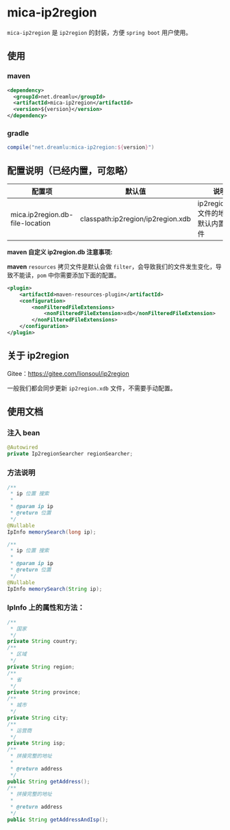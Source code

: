# mica-ip2region
`mica-ip2region` 是 `ip2region` 的封装，方便 `spring boot` 用户使用。

## 使用
### maven
```xml
<dependency>
  <groupId>net.dreamlu</groupId>
  <artifactId>mica-ip2region</artifactId>
  <version>${version}</version>
</dependency>
```

### gradle
```groovy
compile("net.dreamlu:mica-ip2region:${version}")
```

## 配置说明（已经内置，可忽略）

| 配置项                           | 默认值                               | 说明                          |
| ------------------------------- |-----------------------------------|-----------------------------|
| mica.ip2region.db-file-location | classpath:ip2region/ip2region.xdb | ip2region.xdb 文件的地址，默认内置的文件 | 

**maven 自定义 ip2region.db 注意事项:**

**maven** `resources` 拷贝文件是默认会做 `filter`，会导致我们的文件发生变化，导致不能读，`pom` 中你需要添加下面的配置。

```xml
<plugin>
	<artifactId>maven-resources-plugin</artifactId>
	<configuration>
		<nonFilteredFileExtensions>
			<nonFilteredFileExtension>xdb</nonFilteredFileExtension>
		</nonFilteredFileExtensions>
	</configuration>
</plugin>
```

## 关于 ip2region

Gitee：https://gitee.com/lionsoul/ip2region

一般我们都会同步更新 `ip2region.xdb` 文件，不需要手动配置。

## 使用文档

### 注入 bean
```java
@Autowired
private Ip2regionSearcher regionSearcher;
```

### 方法说明

```java
/**
 * ip 位置 搜索
 *
 * @param ip ip
 * @return 位置
 */
@Nullable
IpInfo memorySearch(long ip);

/**
 * ip 位置 搜索
 *
 * @param ip ip
 * @return 位置
 */
@Nullable
IpInfo memorySearch(String ip);
```

### IpInfo 上的属性和方法：
```java
/**
 * 国家
 */
private String country;
/**
 * 区域
 */
private String region;
/**
 * 省
 */
private String province;
/**
 * 城市
 */
private String city;
/**
 * 运营商
 */
private String isp;
/**
 * 拼接完整的地址
 *
 * @return address
 */
public String getAddress();
/**
 * 拼接完整的地址
 *
 * @return address
 */
public String getAddressAndIsp();
```
